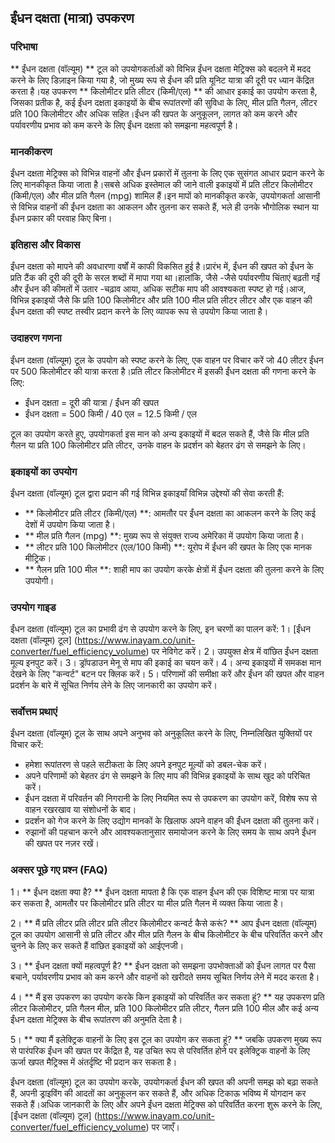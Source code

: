 ## ईंधन दक्षता (मात्रा) उपकरण

### परिभाषा
** ईंधन दक्षता (वॉल्यूम) ** टूल को उपयोगकर्ताओं को विभिन्न ईंधन दक्षता मेट्रिक्स को बदलने में मदद करने के लिए डिज़ाइन किया गया है, जो मुख्य रूप से ईंधन की प्रति यूनिट यात्रा की दूरी पर ध्यान केंद्रित करता है।यह उपकरण ** किलोमीटर प्रति लीटर (किमी/एल) ** की आधार इकाई का उपयोग करता है, जिसका प्रतीक है, कई ईंधन दक्षता इकाइयों के बीच रूपांतरणों की सुविधा के लिए, मील प्रति गैलन, लीटर प्रति 100 किलोमीटर और अधिक सहित।ईंधन की खपत के अनुकूलन, लागत को कम करने और पर्यावरणीय प्रभाव को कम करने के लिए ईंधन दक्षता को समझना महत्वपूर्ण है।

### मानकीकरण
ईंधन दक्षता मेट्रिक्स को विभिन्न वाहनों और ईंधन प्रकारों में तुलना के लिए एक सुसंगत आधार प्रदान करने के लिए मानकीकृत किया जाता है।सबसे अधिक इस्तेमाल की जाने वाली इकाइयों में प्रति लीटर किलोमीटर (किमी/एल) और मील प्रति गैलन (mpg) शामिल हैं।इन मापों को मानकीकृत करके, उपयोगकर्ता आसानी से विभिन्न वाहनों की ईंधन दक्षता का आकलन और तुलना कर सकते हैं, भले ही उनके भौगोलिक स्थान या ईंधन प्रकार की परवाह किए बिना।

### इतिहास और विकास
ईंधन दक्षता को मापने की अवधारणा वर्षों में काफी विकसित हुई है।प्रारंभ में, ईंधन की खपत को ईंधन के प्रति टैंक की दूरी की दूरी के सरल शब्दों में मापा गया था।हालांकि, जैसे -जैसे पर्यावरणीय चिंताएं बढ़ती गईं और ईंधन की कीमतों में उतार -चढ़ाव आया, अधिक सटीक माप की आवश्यकता स्पष्ट हो गई।आज, विभिन्न इकाइयों जैसे कि प्रति 100 किलोमीटर और प्रति 100 मील प्रति लीटर लीटर और एक वाहन की ईंधन दक्षता की स्पष्ट तस्वीर प्रदान करने के लिए व्यापक रूप से उपयोग किया जाता है।

### उदाहरण गणना
ईंधन दक्षता (वॉल्यूम) टूल के उपयोग को स्पष्ट करने के लिए, एक वाहन पर विचार करें जो 40 लीटर ईंधन पर 500 किलोमीटर की यात्रा करता है।प्रति लीटर किलोमीटर में इसकी ईंधन दक्षता की गणना करने के लिए:
- ईंधन दक्षता = दूरी की यात्रा / ईंधन की खपत
- ईंधन दक्षता = 500 किमी / 40 एल = 12.5 किमी / एल

टूल का उपयोग करते हुए, उपयोगकर्ता इस मान को अन्य इकाइयों में बदल सकते हैं, जैसे कि मील प्रति गैलन या प्रति 100 किलोमीटर प्रति लीटर, उनके वाहन के प्रदर्शन को बेहतर ढंग से समझने के लिए।

### इकाइयों का उपयोग
ईंधन दक्षता (वॉल्यूम) टूल द्वारा प्रदान की गई विभिन्न इकाइयाँ विभिन्न उद्देश्यों की सेवा करती हैं:
- ** किलोमीटर प्रति लीटर (किमी/एल) **: आमतौर पर ईंधन दक्षता का आकलन करने के लिए कई देशों में उपयोग किया जाता है।
- ** मील प्रति गैलन (mpg) **: मुख्य रूप से संयुक्त राज्य अमेरिका में उपयोग किया जाता है।
- ** लीटर प्रति 100 किलोमीटर (एल/100 किमी) **: यूरोप में ईंधन की खपत के लिए एक मानक मीट्रिक।
- ** गैलन प्रति 100 मील **: शाही माप का उपयोग करके क्षेत्रों में ईंधन दक्षता की तुलना करने के लिए उपयोगी।

### उपयोग गाइड
ईंधन दक्षता (वॉल्यूम) टूल का प्रभावी ढंग से उपयोग करने के लिए, इन चरणों का पालन करें:
1। [ईंधन दक्षता (वॉल्यूम) टूल] (https://www.inayam.co/unit-converter/fuel_efficiency_volume) पर नेविगेट करें।
2। उपयुक्त क्षेत्र में वांछित ईंधन दक्षता मूल्य इनपुट करें।
3। ड्रॉपडाउन मेनू से माप की इकाई का चयन करें।
4। अन्य इकाइयों में समकक्ष मान देखने के लिए "कन्वर्ट" बटन पर क्लिक करें।
5। परिणामों की समीक्षा करें और ईंधन की खपत और वाहन प्रदर्शन के बारे में सूचित निर्णय लेने के लिए जानकारी का उपयोग करें।

### सर्वोत्तम प्रथाएं
ईंधन दक्षता (वॉल्यूम) टूल के साथ अपने अनुभव को अनुकूलित करने के लिए, निम्नलिखित युक्तियों पर विचार करें:
- हमेशा रूपांतरण से पहले सटीकता के लिए अपने इनपुट मूल्यों को डबल-चेक करें।
- अपने परिणामों को बेहतर ढंग से समझने के लिए माप की विभिन्न इकाइयों के साथ खुद को परिचित करें।
- ईंधन दक्षता में परिवर्तन की निगरानी के लिए नियमित रूप से उपकरण का उपयोग करें, विशेष रूप से वाहन रखरखाव या संशोधनों के बाद।
- प्रदर्शन को गेज करने के लिए उद्योग मानकों के खिलाफ अपने वाहन की ईंधन दक्षता की तुलना करें।
- रुझानों की पहचान करने और आवश्यकतानुसार समायोजन करने के लिए समय के साथ अपने ईंधन की खपत पर नज़र रखें।

### अक्सर पूछे गए प्रश्न (FAQ)

1। ** ईंधन दक्षता क्या है? **
ईंधन दक्षता मापता है कि एक वाहन ईंधन की एक विशिष्ट मात्रा पर यात्रा कर सकता है, आमतौर पर किलोमीटर प्रति लीटर या मील प्रति गैलन में व्यक्त किया जाता है।

2। ** मैं प्रति लीटर प्रति लीटर प्रति लीटर किलोमीटर कन्वर्ट कैसे करूं? **
आप ईंधन दक्षता (वॉल्यूम) टूल का उपयोग आसानी से प्रति लीटर और मील प्रति गैलन के बीच किलोमीटर के बीच परिवर्तित करने और चुनने के लिए कर सकते हैं वांछित इकाइयों को आईएनजी।

3। ** ईंधन दक्षता क्यों महत्वपूर्ण है? **
ईंधन दक्षता को समझना उपभोक्ताओं को ईंधन लागत पर पैसा बचाने, पर्यावरणीय प्रभाव को कम करने और वाहनों को खरीदते समय सूचित निर्णय लेने में मदद करता है।

4। ** मैं इस उपकरण का उपयोग करके किन इकाइयों को परिवर्तित कर सकता हूं? **
यह उपकरण प्रति लीटर किलोमीटर, प्रति गैलन मील, प्रति 100 किलोमीटर प्रति लीटर, गैलन प्रति 100 मील और कई अन्य ईंधन दक्षता मेट्रिक्स के बीच रूपांतरण की अनुमति देता है।

5। ** क्या मैं इलेक्ट्रिक वाहनों के लिए इस टूल का उपयोग कर सकता हूं? **
जबकि उपकरण मुख्य रूप से पारंपरिक ईंधन की खपत पर केंद्रित है, यह उचित रूप से परिवर्तित होने पर इलेक्ट्रिक वाहनों के लिए ऊर्जा खपत मैट्रिक्स में अंतर्दृष्टि भी प्रदान कर सकता है।

ईंधन दक्षता (वॉल्यूम) टूल का उपयोग करके, उपयोगकर्ता ईंधन की खपत की अपनी समझ को बढ़ा सकते हैं, अपनी ड्राइविंग की आदतों का अनुकूलन कर सकते हैं, और अधिक टिकाऊ भविष्य में योगदान कर सकते हैं।अधिक जानकारी के लिए और अपने ईंधन दक्षता मेट्रिक्स को परिवर्तित करना शुरू करने के लिए, [ईंधन दक्षता (वॉल्यूम) टूल] (https://www.inayam.co/unit-converter/fuel_efficiency_volume) पर जाएँ।